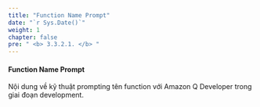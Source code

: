 ```yaml
---
title: "Function Name Prompt"
date: "`r Sys.Date()`"
weight: 1
chapter: false
pre: " <b> 3.3.2.1. </b> "
---
```


#### Function Name Prompt

Nội dung về kỹ thuật prompting tên function với Amazon Q Developer trong giai đoạn development.
